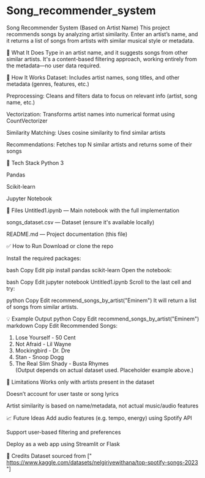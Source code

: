 # Song_recommender_system

Song Recommender System (Based on Artist Name)
This project recommends songs by analyzing artist similarity. Enter an artist’s name, and it returns a list of songs from artists with similar musical style or metadata.

🎯 What It Does
Type in an artist name, and it suggests songs from other similar artists. It's a content-based filtering approach, working entirely from the metadata—no user data required.

🧠 How It Works
Dataset: Includes artist names, song titles, and other metadata (genres, features, etc.)

Preprocessing: Cleans and filters data to focus on relevant info (artist, song name, etc.)

Vectorization: Transforms artist names into numerical format using CountVectorizer

Similarity Matching: Uses cosine similarity to find similar artists

Recommendations: Fetches top N similar artists and returns some of their songs

🧰 Tech Stack
Python 3

Pandas

Scikit-learn

Jupyter Notebook

📂 Files
Untitled1.ipynb — Main notebook with the full implementation

songs_dataset.csv — Dataset (ensure it's available locally)

README.md — Project documentation (this file)

✅ How to Run
Download or clone the repo

Install the required packages:

bash
Copy
Edit
pip install pandas scikit-learn
Open the notebook:

bash
Copy
Edit
jupyter notebook Untitled1.ipynb
Scroll to the last cell and try:

python
Copy
Edit
recommend_songs_by_artist("Eminem")
It will return a list of songs from similar artists.

💡 Example Output
python
Copy
Edit
recommend_songs_by_artist("Eminem")
markdown
Copy
Edit
Recommended Songs:
1. Lose Yourself - 50 Cent  
2. Not Afraid - Lil Wayne  
3. Mockingbird - Dr. Dre  
4. Stan - Snoop Dogg  
5. The Real Slim Shady - Busta Rhymes  
(Output depends on actual dataset used. Placeholder example above.)

📌 Limitations
Works only with artists present in the dataset

Doesn’t account for user taste or song lyrics

Artist similarity is based on name/metadata, not actual music/audio features

📈 Future Ideas
Add audio features (e.g. tempo, energy) using Spotify API

Support user-based filtering and preferences

Deploy as a web app using Streamlit or Flask

🙌 Credits
Dataset sourced from [" https://www.kaggle.com/datasets/nelgiriyewithana/top-spotify-songs-2023   "]
